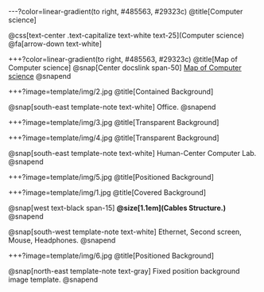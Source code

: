 ---?color=linear-gradient(to right, #485563, #29323c)
@title[Computer science]

@css[text-center .text-capitalize text-white text-25](Computer science)<br>
@fa[arrow-down text-white]




+++?color=linear-gradient(to right, #485563, #29323c)
@title[Map of Computer science]
@snap[Center docslink span-50]
[Map of Computer science](https://github.com/andresmitre/Introduction_to_IA/blob/master/template/img/)
@snapend


+++?image=template/img/2.jpg
@title[Contained Background]

@snap[south-east template-note text-white]
Office.
@snapend


+++?image=template/img/3.jpg
@title[Transparent Background]

+++?image=template/img/4.jpg
@title[Transparent Background]

@snap[south-east template-note text-white]
Human-Center Computer Lab.
@snapend


+++?image=template/img/5.jpg
@title[Positioned Background]


+++?image=template/img/1.jpg
@title[Covered Background]

@snap[west text-black span-15]
**@size[1.1em](Cables Structure.)**
@snapend

@snap[south-west template-note text-white]
Ethernet, Second screen, Mouse, Headphones.
@snapend

+++?image=template/img/6.jpg
@title[Positioned Background]


@snap[north-east template-note text-gray]
Fixed position background image template.
@snapend
